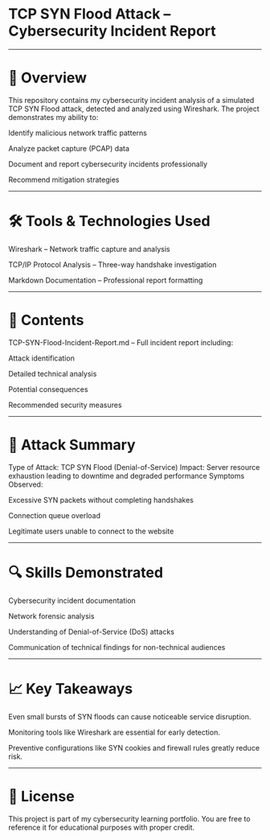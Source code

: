 # TCP SYN Flood Attack – Cybersecurity Incident Report

---

# 📌 Overview
This repository contains my cybersecurity incident analysis of a simulated TCP SYN Flood attack, detected and analyzed using Wireshark.
The project demonstrates my ability to:

Identify malicious network traffic patterns

Analyze packet capture (PCAP) data

Document and report cybersecurity incidents professionally

Recommend mitigation strategies

---

# 🛠 Tools & Technologies Used
Wireshark – Network traffic capture and analysis

TCP/IP Protocol Analysis – Three-way handshake investigation

Markdown Documentation – Professional report formatting

---

# 📂 Contents
TCP-SYN-Flood-Incident-Report.md – Full incident report including:

Attack identification

Detailed technical analysis

Potential consequences

Recommended security measures

---

# 🚨 Attack Summary
Type of Attack: TCP SYN Flood (Denial-of-Service)
Impact: Server resource exhaustion leading to downtime and degraded performance
Symptoms Observed:

Excessive SYN packets without completing handshakes

Connection queue overload

Legitimate users unable to connect to the website

---

# 🔍 Skills Demonstrated
Cybersecurity incident documentation

Network forensic analysis

Understanding of Denial-of-Service (DoS) attacks

Communication of technical findings for non-technical audiences

---

# 📈 Key Takeaways
Even small bursts of SYN floods can cause noticeable service disruption.

Monitoring tools like Wireshark are essential for early detection.

Preventive configurations like SYN cookies and firewall rules greatly reduce risk.

---

# 📄 License
This project is part of my cybersecurity learning portfolio.
You are free to reference it for educational purposes with proper credit.

